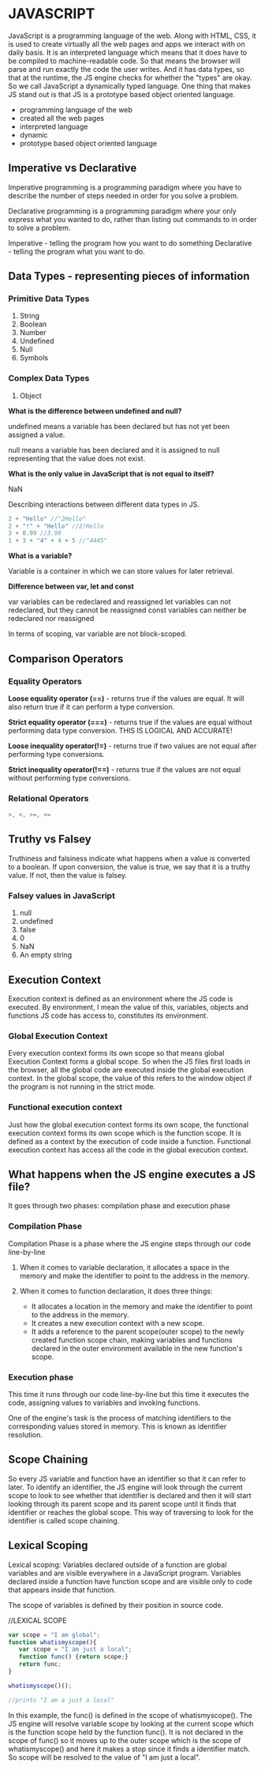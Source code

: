 # JAVASCRIPT

JavaScript is a programming language of the web. Along with HTML, CSS, it is used to create virtually all the web pages and apps we interact with on daily basis. It is an interpreted language which means that it does have to be compiled to machine-readable code. So that means the browser will parse and run exactly the code the user writes. And it has data types, so that at the runtime, the JS engine checks for whether the "types" are okay. So we call JavaScript a dynamically typed language. One thing that makes JS stand out is that JS is a prototype based object oriented language.

- programming language of the web
- created all the web pages
- interpreted language
- dynamic
- prototype based object oriented language

## Imperative vs Declarative

Imperative programming is a programming paradigm where you have to describe the number of steps needed in order for you solve a problem.

Declarative programming is a programming paradigm where your only express what you wanted to do, rather than listing out commands to in order to solve a problem.

Imperative - telling the program how you want to do something
Declarative - telling the program what you want to do.

## Data Types - representing pieces of information

### Primitive Data Types
1. String
2. Boolean
3. Number
4. Undefined
5. Null
6. Symbols

### Complex Data Types  

1. Object

**What is the difference between undefined and null?**

undefined means a variable has been declared but has not yet been assigned a value.

null means a variable has been declared and it is assigned to null representing that the value does not exist.

**What is the only value in JavaScript that is not equal to itself?**

NaN

Describing interactions between different data types in JS.

```js
2 + "Hello" //"2Hello"
2 + "!" + "Hello" //2!Hello
3 + 0.99 //3.99
1 + 3 + "4" + 4 + 5 //"4445"
```

**What is a variable?**

Variable is a container in which we can store values for later retrieval.

**Difference between var, let and const**

var variables can be redeclared and reassigned
let variables can not redeclared, but they cannot be reassigned
const variables can neither be redeclared nor reassigned

In terms of scoping, var variable are not block-scoped.
##  Comparison Operators

### Equality Operators

**Loose equality operator (==)** - returns true if the values are equal. It will also return true if it can perform a type conversion.

**Strict equality operator (===)** - returns true if the values are equal without performing data type conversion. THIS IS LOGICAL AND ACCURATE!

**Loose inequality operator(!=)** - returns true if two values are not equal after performing type conversions.

**Strict inequality operator(!==)** - returns true if the values are not equal without performing type conversions.

### Relational Operators

```js
>, <, >=, <=
```

## Truthy vs Falsey

Truthiness and falsiness indicate what happens when a value is converted to a boolean. If upon conversion, the value is true, we say that it is a truthy value. If not, then the value is falsey.

### Falsey values in JavaScript
1. null
2. undefined
3. false
4. 0
5. NaN
6. An empty string

## Execution Context

Execution context is defined as an environment where the JS code is executed. By environment, I mean the value of this, variables, objects and functions JS code has access to, constitutes its environment.

### Global Execution Context

Every execution context forms its own scope so that means global Execution Context forms a global scope. So when the JS files first loads in the browser, all the global code are executed inside the global execution context. In the global scope, the value of this refers to the window object if the program is not running in the strict mode.  

### Functional execution context

Just how the global execution context forms its own scope, the functional execution context forms its own scope which is the function scope. It is defined as a context by the execution of code inside a function. Functional execution context has access all the code in the global execution context.

## What happens when the JS engine executes a JS file?

It goes through two phases: compilation phase and execution phase

### Compilation Phase

Compilation Phase is a phase where the JS engine steps through our code line-by-line

1. When it comes to variable declaration, it allocates a space in the memory and make the identifier to point to the address in the memory.

2. When it comes to function declaration, it does three things:
   - It allocates a location in the memory and make the identifier to point to the address in the memory.
   - It creates a new execution context with a new scope.
   - It adds a reference to the parent scope(outer scope) to the newly created function scope chain, making variables and functions declared in the outer environment available in the new function's scope.

### Execution phase

This time it runs through our code line-by-line but this time it executes the code, assigning values to variables and invoking functions.

One of the engine's task is the process of matching identifiers to the corresponding values stored in memory. This is known as identifier resolution.

## Scope Chaining

So every JS variable and function have an identifier so that it can refer to later. To identify an identifier, the JS engine will look through the current scope to look to see whether that identifier is declared and then it will start looking through its parent scope and its parent scope until it finds that identifier or reaches the global scope. This way of traversing to look for the identifier is called scope chaining.

## Lexical Scoping

Lexical scoping: Variables declared outside of a function are global variables and are visible everywhere in a JavaScript program. Variables declared inside a function have function scope and are visible only to code that appears inside that function.

The scope of variables  is defined by their position in source code.

//LEXICAL SCOPE

```js
var scope = "I am global";
function whatismyscope(){
   var scope = "I am just a local";
   function func() {return scope;}
   return func;
}

whatismyscope()();

//prints "I am a just a local"
```
In this example, the func() is defined in the scope of whatismyscope(). The JS engine will resolve variable scope by looking at the current scope which is the function scope held by the function func(). It is not declared in the scope of func() so it moves up to the outer scope which is the scope of whatismyscope() and here it makes a stop since it finds a identifier match. So scope will be resolved to the value of "I am just a local".
